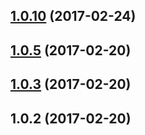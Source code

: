<a name="1.0.10"></a>
## [1.0.10](https://github.com/thecodechef/nunjucks_extended/compare/v1.0.5...v1.0.10) (2017-02-24)



<a name="1.0.5"></a>
## [1.0.5](https://github.com/thecodechef/nunjucks_extended/compare/v1.0.4...v1.0.5) (2017-02-20)



<a name="1.0.3"></a>
## [1.0.3](https://github.com/thecodechef/nunjucks_extended/compare/v1.0.2...v1.0.3) (2017-02-20)



<a name="1.0.2"></a>
## 1.0.2 (2017-02-20)




